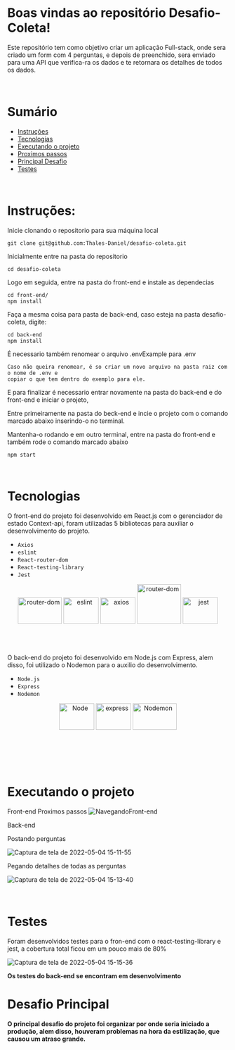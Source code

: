 # Boas vindas ao repositório Desafio-Coleta!


Este repositório tem como objetivo criar um aplicação Full-stack, onde sera criado um form com 4 perguntas, e depois de preenchido,
sera enviado para uma API que verifica-ra os dados e te retornara os detalhes de todos os dados.

<p>&nbsp</p>

# Sumário
- [Instruções](#instruções)
- [Tecnologias](#tecnologias)
- [Executando o projeto](#executando-o-projeto)
- [Proximos passos](#proximos-passos)
- [Principal Desafio](#desafio-principal)
- [Testes](#testes)

<p>&nbsp</p>

# Instruções:

Inicie clonando o repositorio para sua máquina local 
~~~
git clone git@github.com:Thales-Daniel/desafio-coleta.git
~~~
Inicialmente entre na pasta do repositorio
~~~
cd desafio-coleta
~~~
Logo em seguida, entre na pasta do front-end e instale as dependecias
~~~
cd front-end/ 
npm install
~~~
Faça a mesma coisa para pasta de back-end, caso esteja na pasta desafio-coleta, digite: 
~~~
cd back-end
npm install
~~~
É necessario também renomear o arquivo .envExample para .env
~~~
Caso não queira renomear, é so criar um novo arquivo na pasta raiz com o nome de .env e
copiar o que tem dentro do exemplo para ele.
~~~
E para finalizar é necessario entrar novamente na pasta do back-end e do front-end e iniciar o projeto,

Entre primeiramente na pasta do beck-end  e incie o projeto com o comando marcado abaixo inserindo-o no terminal.

Mantenha-o rodando e em outro terminal, entre na pasta do front-end e também rode o comando marcado abaixo
~~~
npm start
~~~

<p>&nbsp</p>

# Tecnologias

O front-end do projeto foi desenvolvido em React.js com o gerenciador de estado Context-api, foram utilizadas
5 bibliotecas para auxiliar o desenvolvimento do projeto.


  - `Axios`
  - `eslint`
  - `React-router-dom`
  - `React-testing-library`
  - `Jest`

<div align="center">
  <img alt="router-dom" height="60" width="100" src="https://miro.medium.com/max/1400/0*8BlvIy8wNLlz6icM" />
  <img alt="eslint" height="60" width="80" src="https://cdn.jsdelivr.net/gh/devicons/devicon/icons/eslint/eslint-original.svg" />
  <img alt="axios" height="60" width="80" src="https://upload.wikimedia.org/wikipedia/commons/c/c8/Axios_logo_%282020%29.svg" />
  <img alt="router-dom" height="90" width="100" src="https://testing-library.com/img/octopus-128x128.png" />
  <img alt="jest" height="60" width="80" src="https://cdn.jsdelivr.net/gh/devicons/devicon/icons/jest/jest-plain.svg" />
  <br />
  <br />
</div>
  <br />
  <br />
  
  O back-end do projeto foi desenvolvido em Node.js com Express, alem disso, foi
  utilizado o Nodemon para o auxilio do desenvolvimento.


  - `Node.js`
  - `Express`
  - `Nodemon`

<div align="center">
  <img alt="Node" height="60" width="80" src="https://cdn.jsdelivr.net/gh/devicons/devicon/icons/nodejs/nodejs-original.svg" />
  <img alt="express" height="60" width="80" src="https://cdn.jsdelivr.net/gh/devicons/devicon/icons/express/express-original.svg" />
  <img alt="Nodemon" height="60" width="100" src="https://blog.intelligentbee.com/wp-content/uploads/2017/06/nodemon3-1.png" />
  <br />
  <br />
</div>
  <br />
  <br />

<p>&nbsp</p>

# Executando o projeto

  Front-end
Proximos passos
![NavegandoFront-end](https://user-images.githubusercontent.com/82240828/166749735-bcfabdf5-0b0e-4afd-958b-62a8bd3405a6.gif)


  Back-end
  
  Postando perguntas

  ![Captura de tela de 2022-05-04 15-11-55](https://user-images.githubusercontent.com/82240828/166795954-b1c68f9c-ef56-4ae2-8be0-52a1d04369b6.png)

  Pegando detalhes de todas as perguntas
  
  ![Captura de tela de 2022-05-04 15-13-40](https://user-images.githubusercontent.com/82240828/166798504-551c8e13-fb15-4536-a683-b7a765670d1e.png)


<p>&nbsp</p>

# Testes

Foram desenvolvidos testes para o fron-end com o react-testing-library e jest, a cobertura total ficou em um pouco mais de 80%

![Captura de tela de 2022-05-04 15-15-36](https://user-images.githubusercontent.com/82240828/166800011-6d2a8ba3-2113-41db-929a-8f98af5a349c.png)


<strong>Os testes do back-end se encontram em desenvolvimento<strong>


# Desafio Principal
  
O principal desafio do projeto foi organizar por onde seria iniciado a produção, alem disso, houveram problemas na hora da estilização, que
causou um atraso grande.

<p>&nbsp</p>
